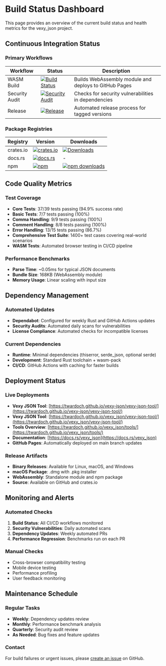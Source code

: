 # Build Status Dashboard

This page provides an overview of the current build status and health metrics for the vexy_json project.

## Continuous Integration Status

### Primary Workflows

| Workflow | Status | Description |
|----------|--------|-------------|
| WASM Build | [![Build Status](https://github.com/vexyart/vexy-json/workflows/Build%20and%20Deploy%20WASM/badge.svg)](https://github.com/vexyart/vexy-json/actions/workflows/wasm-build.yml) | Builds WebAssembly module and deploys to GitHub Pages |
| Security Audit | [![Security Audit](https://github.com/vexyart/vexy-json/workflows/Security%20Audit/badge.svg)](https://github.com/vexyart/vexy-json/actions/workflows/security.yml) | Checks for security vulnerabilities in dependencies |
| Release | [![Release](https://github.com/vexyart/vexy-json/workflows/Release/badge.svg)](https://github.com/vexyart/vexy-json/actions/workflows/release.yml) | Automated release process for tagged versions |

### Package Registries

| Registry | Version | Downloads |
|----------|---------|-----------|
| crates.io | [![crates.io](https://img.shields.io/crates/v/vexy_json.svg)](https://crates.io/crates/vexy_json) | [![Downloads](https://img.shields.io/crates/d/vexy_json.svg)](https://crates.io/crates/vexy_json) |
| docs.rs | [![docs.rs](https://docs.rs/vexy_json/badge.svg)](https://docs.rs/vexy_json) | - |
| npm | [![npm](https://img.shields.io/npm/v/@vexy_json/vexy_json.svg)](https://www.npmjs.com/package/@vexy_json/vexy_json) | [![npm downloads](https://img.shields.io/npm/dm/@vexy_json/vexy_json.svg)](https://www.npmjs.com/package/@vexy_json/vexy_json) |

## Code Quality Metrics

### Test Coverage
- **Core Tests**: 37/39 tests passing (94.9% success rate)
- **Basic Tests**: 7/7 tests passing (100%)
- **Comma Handling**: 9/9 tests passing (100%)
- **Comment Handling**: 8/8 tests passing (100%)
- **Error Handling**: 13/15 tests passing (86.7%)
- **Comprehensive Test Suite**: 1400+ test cases covering real-world scenarios
- **WASM Tests**: Automated browser testing in CI/CD pipeline

### Performance Benchmarks
- **Parse Time**: ~0.05ms for typical JSON documents
- **Bundle Size**: 168KB (WebAssembly module)
- **Memory Usage**: Linear scaling with input size

## Dependency Management

### Automated Updates
- **Dependabot**: Configured for weekly Rust and GitHub Actions updates
- **Security Audits**: Automated daily scans for vulnerabilities
- **License Compliance**: Automated checks for incompatible licenses

### Current Dependencies
- **Runtime**: Minimal dependencies (thiserror, serde_json, optional serde)
- **Development**: Standard Rust toolchain + wasm-pack
- **CI/CD**: GitHub Actions with caching for faster builds

## Deployment Status

### Live Deployments
- **Vexy JSON Tool**: [https://twardoch.github.io/vexy-json/vexy-json-tool/](https://twardoch.github.io/vexy-json/vexy-json-tool/)
- **Vexy JSON Tool**: [https://twardoch.github.io/vexy_json/vexy-json-tool/](https://twardoch.github.io/vexy_json/vexy-json-tool/)
- **Tools Overview**: [https://twardoch.github.io/vexy_json/tools/](https://twardoch.github.io/vexy_json/tools/)
- **Documentation**: [https://docs.rs/vexy_json](https://docs.rs/vexy_json)
- **GitHub Pages**: Automatically deployed on main branch updates

### Release Artifacts
- **Binary Releases**: Available for Linux, macOS, and Windows
- **macOS Package**: .dmg with .pkg installer
- **WebAssembly**: Standalone module and npm package
- **Source**: Available on GitHub and crates.io

## Monitoring and Alerts

### Automated Checks
1. **Build Status**: All CI/CD workflows monitored
2. **Security Vulnerabilities**: Daily automated scans
3. **Dependency Updates**: Weekly automated PRs
4. **Performance Regression**: Benchmarks run on each PR

### Manual Checks
- Cross-browser compatibility testing
- Mobile device testing
- Performance profiling
- User feedback monitoring

## Maintenance Schedule

### Regular Tasks
- **Weekly**: Dependency updates review
- **Monthly**: Performance benchmark analysis
- **Quarterly**: Security audit review
- **As Needed**: Bug fixes and feature updates

### Contact
For build failures or urgent issues, please [create an issue](https://github.com/vexyart/vexy-json/issues/new) on GitHub.